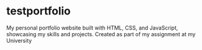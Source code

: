 # testportfolio
My personal portfolio website built with HTML, CSS, and JavaScript, showcasing my skills and projects. Created as part of my assignment at my University
